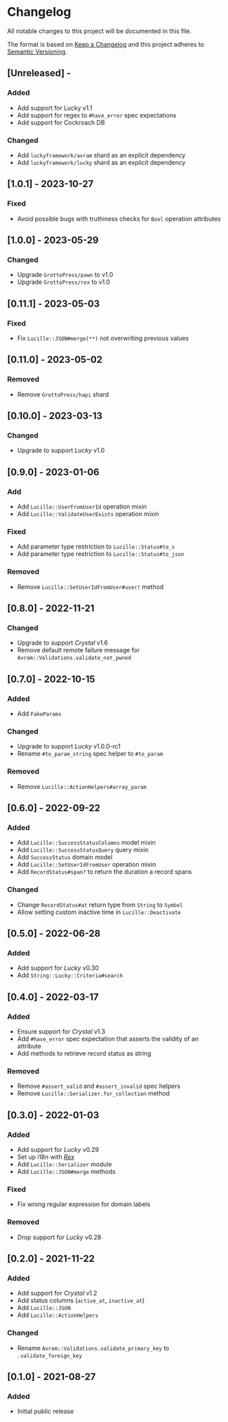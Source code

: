 # Changelog

All notable changes to this project will be documented in this file.

The format is based on [Keep a Changelog](http://keepachangelog.com/en/1.0.0/)
and this project adheres to [Semantic Versioning](http://semver.org/spec/v2.0.0.html).

## [Unreleased] - 

### Added
- Add support for Lucky v1.1
- Add support for regex to `#have_error` spec expectations
- Add support for Cockroach DB

### Changed
- Add `luckyframework/avram` shard as an explicit dependency
- Add `luckyframework/lucky` shard as an explicit dependency

## [1.0.1] - 2023-10-27

### Fixed
- Avoid possible bugs with truthiness checks for `Bool` operation attributes

## [1.0.0] - 2023-05-29

### Changed
- Upgrade `GrottoPress/pawn` to v1.0
- Upgrade `GrottoPress/rex` to v1.0

## [0.11.1] - 2023-05-03

### Fixed
- Fix `Lucille::JSON#merge(**)` not overwriting previous values

## [0.11.0] - 2023-05-02

### Removed
- Remove `GrottoPress/hapi` shard

## [0.10.0] - 2023-03-13

### Changed
- Upgrade to support *Lucky* v1.0

## [0.9.0] - 2023-01-06

### Add
- Add `Lucille::UserFromUserId` operation mixin
- Add `Lucille::ValidateUserExists` operation mixin

### Fixed
- Add parameter type restriction to `Lucille::Status#to_s`
- Add parameter type restriction to `Lucille::Status#to_json`

### Removed
- Remove `Lucille::SetUserIdFromUser#user!` method

## [0.8.0] - 2022-11-21

### Changed
- Upgrade to support *Crystal* v1.6
- Remove default remote failure message for `Avram::Validations.validate_not_pwned`

## [0.7.0] - 2022-10-15

### Added
- Add `FakeParams`

### Changed
- Upgrade to support *Lucky* v1.0.0-rc1
- Rename `#to_param_string` spec helper to `#to_param`

### Removed
- Remove `Lucille::ActionHelpers#array_param`

## [0.6.0] - 2022-09-22

### Added
- Add `Lucille::SuccessStatusColumns` model mixin
- Add `Lucille::SuccessStatusQuery` query mixin
- Add `SuccessStatus` domain model
- Add `Lucille::SetUserIdFromUser` operation mixin
- Add `RecordStatus#span?` to return the duration a record spans

### Changed
- Change `RecordStatus#at` return type from `String` to `Symbol`
- Allow setting custom inactive time in `Lucille::Deactivate`

## [0.5.0] - 2022-06-28

### Added
- Add support for *Lucky* v0.30
- Add `String::Lucky::Criteria#search`

## [0.4.0] - 2022-03-17

### Added
- Ensure support for *Crystal* v1.3
- Add `#have_error` spec expectation that asserts the validity of an attribute
- Add methods to retrieve record status as string

### Removed
- Remove `#assert_valid` and `#assert_invalid` spec helpers
- Remove `Lucille::Serializer.for_collection` method

## [0.3.0] - 2022-01-03

### Added
- Add support for *Lucky* v0.29
- Set up i18n with [*Rex*](https://github.com/GrottoPress/rex)
- Add `Lucille::Serializer` module
- Add `Lucille::JSON#merge` methods

### Fixed
- Fix wrong regular expression for domain labels

### Removed
- Drop support for *Lucky* v0.28

## [0.2.0] - 2021-11-22

### Added
- Add support for *Crystal* v1.2
- Add status columns (`active_at`, `inactive_at`)
- Add `Lucille::JSON`
- Add `Lucille::ActionHelpers`

### Changed
- Rename `Avram::Validations.validate_primary_key` to `.validate_foreign_key`

## [0.1.0] - 2021-08-27

### Added
- Initial public release
